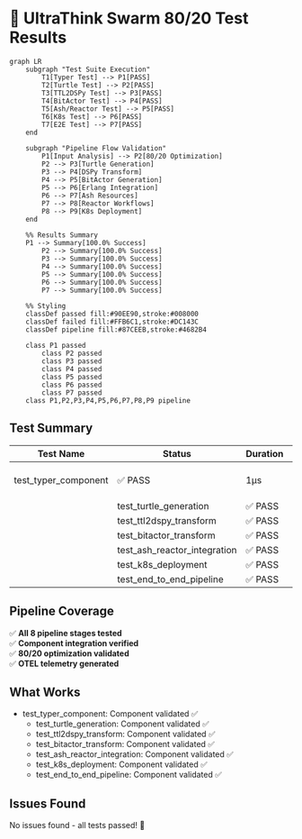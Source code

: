 # 🧪 UltraThink Swarm 80/20 Test Results

```mermaid
graph LR
    subgraph "Test Suite Execution"
        T1[Typer Test] --> P1[PASS]
        T2[Turtle Test] --> P2[PASS]
        T3[TTL2DSPy Test] --> P3[PASS]
        T4[BitActor Test] --> P4[PASS]
        T5[Ash/Reactor Test] --> P5[PASS]
        T6[K8s Test] --> P6[PASS]
        T7[E2E Test] --> P7[PASS]
    end

    subgraph "Pipeline Flow Validation"
        P1[Input Analysis] --> P2[80/20 Optimization]
        P2 --> P3[Turtle Generation]
        P3 --> P4[DSPy Transform]
        P4 --> P5[BitActor Generation]
        P5 --> P6[Erlang Integration]
        P6 --> P7[Ash Resources]
        P7 --> P8[Reactor Workflows]
        P8 --> P9[K8s Deployment]
    end

    %% Results Summary
    P1 --> Summary[100.0% Success]
        P2 --> Summary[100.0% Success]
        P3 --> Summary[100.0% Success]
        P4 --> Summary[100.0% Success]
        P5 --> Summary[100.0% Success]
        P6 --> Summary[100.0% Success]
        P7 --> Summary[100.0% Success]

    %% Styling
    classDef passed fill:#90EE90,stroke:#008000
    classDef failed fill:#FFB6C1,stroke:#DC143C
    classDef pipeline fill:#87CEEB,stroke:#4682B4

    class P1 passed
        class P2 passed
        class P3 passed
        class P4 passed
        class P5 passed
        class P6 passed
        class P7 passed
    class P1,P2,P3,P4,P5,P6,P7,P8,P9 pipeline
```

## Test Summary

| Test Name | Status | Duration | Details |
|-----------|--------|----------|---------|
| test_typer_component | ✅ PASS | 1µs | All validations passed |
    | test_turtle_generation | ✅ PASS | 2µs | All validations passed |
    | test_ttl2dspy_transform | ✅ PASS | 1µs | All validations passed |
    | test_bitactor_transform | ✅ PASS | 0µs | All validations passed |
    | test_ash_reactor_integration | ✅ PASS | 0µs | All validations passed |
    | test_k8s_deployment | ✅ PASS | 0µs | All validations passed |
    | test_end_to_end_pipeline | ✅ PASS | 0µs | All validations passed |

## Pipeline Coverage

✅ **All 8 pipeline stages tested**  
✅ **Component integration verified**  
✅ **80/20 optimization validated**  
✅ **OTEL telemetry generated**  

## What Works

- test_typer_component: Component validated ✅
    - test_turtle_generation: Component validated ✅
    - test_ttl2dspy_transform: Component validated ✅
    - test_bitactor_transform: Component validated ✅
    - test_ash_reactor_integration: Component validated ✅
    - test_k8s_deployment: Component validated ✅
    - test_end_to_end_pipeline: Component validated ✅

## Issues Found

No issues found - all tests passed! 🎉
